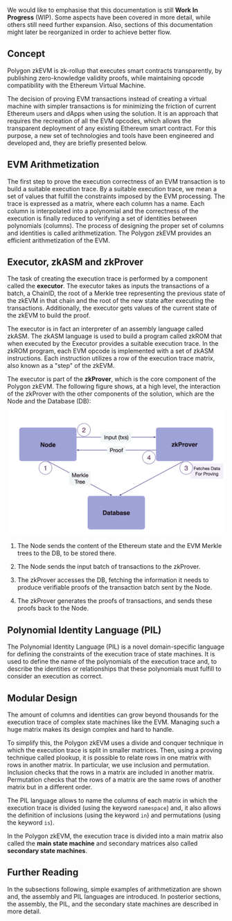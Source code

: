 We would like to emphasise that this documentation is still **Work In Progress** (WIP). Some aspects have been covered in more detail, while others still need further expansion. Also, sections of this documentation might later be reorganized in order to achieve better flow.

## Concept

Polygon zkEVM is zk-rollup that executes smart contracts transparently, by publishing zero-knowledge validity proofs, while maintaining opcode compatibility with the Ethereum Virtual Machine.

The decision of proving EVM transactions instead of creating a virtual machine with  simpler transactions is for minimizing the friction of current Ethereum users and dApps when using the solution. It is an approach that requires the recreation of all the EVM opcodes, which
allows the transparent deployment of any existing Ethereum smart contract. 
For this purpose, a new set of technologies and tools have been engineered and developed and, they are briefly presented below.


## EVM Arithmetization

The first step to prove the execution correctness of an EVM transaction is to build a suitable execution trace. By a suitable execution trace, we mean a set of values that fulfill the constraints imposed by the EVM processing. The trace is expressed as a matrix, where each column has a name. Each column is interpolated into a polynomial and the correctness of the execution is finally reduced to verifying a set of identities between polynomials (columns).
The process of designing the proper set of columns and identities is called arithmetization. The Polygon zkEVM provides an efficient arithmetization of the EVM.

<!-- TODO. We could do a picture of the matrix -->

## Executor, zkASM and zkProver

The task of creating the execution trace is performed by a component called the **executor**.
The executor takes as inputs the transactions of a batch, a ChainID, the root 
of a Merkle tree representing the previous state of the zkEVM in that chain and
the root of the new state after executing the transactions. 
Additionally, the executor gets values 
of the current state of the zkEVM to build the proof.

The executor is in fact an interpreter of an assembly language
called zkASM. 
The zkASM language is used to build a program called zkROM that 
when executed by the Executor provides a suitable execution trace.
In the zkROM program, each EVM opcode is implemented with a
set of zkASM instructions. 
Each instruction utilizes a row of the execution trace matrix, 
also known as a "step" of the zkEVM. 

The executor is part of the **zkProver**, which is the
core component of the Polygon zkEVM.
The following figure shows, at a high level, the interaction of the zkProver with the other components of the solution, which are the Node and the Database (DB):

![Prover high level](figures/intro-zkprv-and-node.png)

1. The Node sends the content of the Ethereum state and the EVM Merkle trees to the DB, to be stored there. 

2. The Node sends the input batch of transactions to the zkProver. 

3. The zkProver accesses the DB, fetching the information it needs to produce verifiable proofs of the transaction batch sent by the Node. 

4. The zkProver generates the proofs of transactions, and sends these proofs back to the Node. 

## Polynomial Identity Language (PIL)

The Polynomial Identity Language (PIL) is a novel domain-specific language
for defining the constraints of the execution trace of state machines. 
It is used to define the name of the polynomials of the execution trace and, to describe the identities or relationships that these polynomials must fulfill to consider an execution as correct.

## Modular Design

The amount of columns and identities can grow beyond thousands 
for the execution trace of complex state machines like the EVM.
Managing such a huge matrix makes its design complex and hard to handle.

To simplify this, the Polygon zkEVM uses a divide and conquer technique
in which the execution trace is split in smaller matrices.
Then, using a proving technique called plookup, it is possible to 
relate rows in one matrix with rows in another matrix.
In particular, we use inclusion and permutation.
Inclusion checks that the rows in a matrix are
included in another matrix.
Permutation checks that the rows of a matrix are the same 
rows of another matrix but in a different order.  

The PIL language allows to name the columns of each matrix in which the execution trace is divided (using the keyword $\mathtt{namespace}$) and, it also allows the definition of inclusions 
(using the keyword $\mathtt{in}$) and permutations (using the keyword $\mathtt{is}$). 

In the Polygon zkEVM, the execution trace is divided into a main matrix also called 
the **main state machine** and secondary matrices also called **secondary state machines**. 

## Further Reading

In the subsections following, simple examples of arithmetization are shown and,
the assembly and PIL languages are introduced. 
In posterior sections, the assembly, the PIL, and the secondary state machines are described in more detail.